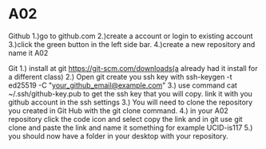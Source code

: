 # A02

Github
1.)go to github.com
2.)create a account or login to existing account
3.)click the green button in the left side bar.
4.)create a new repository and name it A02

Git
1.) install at git https://git-scm.com/downloads(a already had it install for a different class)
2.) Open git create you ssh key with ssh-keygen -t ed25519 -C "your_github_email@example.com"
3.) use command cat ~/.ssh/github-key.pub to get the ssh key that you will copy. link it with you github account in the ssh settings
3.) You will need to clone the repository you created in Git Hub with the git clone command.
4.) in your A02 repository click the code icon and select copy the link and in git use git clone and paste the link and name it something for example UCID-is117
5.) you should now have a folder in your desktop with your repository.
